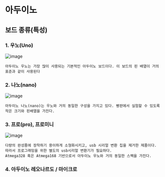 # 아두이노


## 보드 종류(특성)
### 1. 우노(Uno)
![image](https://user-images.githubusercontent.com/68007145/109980863-b3ef0900-7d43-11eb-96c8-c2f33b0366f5.png)
```
아두이노 우노는 가장 많이 사용되는 기본적인 아두이노 보드이다. 이 보드의 핀 배열이 거의 표준과 같이 사용된다
```
### 2. 나노(nano)
![image](https://user-images.githubusercontent.com/68007145/109981429-3bd51300-7d44-11eb-8d62-3bdb36767246.png)
```
아두이노 나노(nano)는 우노와 거의 동일한 구성을 가지고 있다. 빵판에서 실험할 수 있도록 작은 크기와 핀배열을 가진다.
```
### 3. 프로(pro), 프로미니
![image](https://user-images.githubusercontent.com/68007145/110044299-3b606a80-7d8c-11eb-8674-ec85918af4cb.png)
```
다량의 완성품에 장착하기 용이하게 소형화시키고, usb 시리얼 변환 칩을 제거한 제품이다. 
따라서 프로그래밍을 위한 별도의 usb시리얼 변환기가 필요하다. 
Atmega328 혹은 Atmega168 기반으로서 아두이노 우노와 거의 동일한 스팩을 가진다.
```

### 4. 아두이노 레오나르도 / 마이크로


